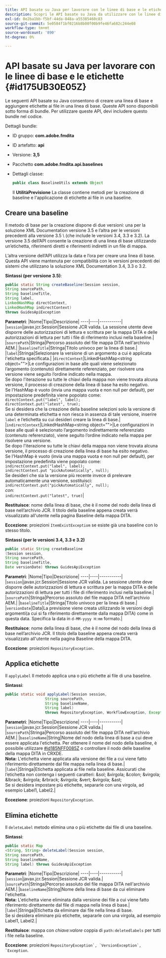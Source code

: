 ```yaml
---
title: API basate su Java per lavorare con le linee di base e le etichette
description: Scopri le API basate su Java da utilizzare con le linee di base e le etichette
exl-id: 0e2ba1bb-f5bf-44da-848a-a55385460c83
source-git-commit: 5e0584f1bf0216b8b00f00b9fe46fa682c244e08
workflow-type: tm+mt
source-wordcount: '890'
ht-degree: 0%

---
```


# API basate su Java per lavorare con le linee di base e le etichette {#id175UB30E05Z}

Le seguenti API basate su Java consentono di creare una linea di base e aggiungere etichette ai file in una linea di base. Queste API sono disponibili sotto forma di bundle. Per utilizzare queste API, devi includere questo bundle nel codice.

Dettagli bundle:

- ID gruppo: **com.adobe.fmdita**

- ID artefatto: **api**

- Versione: **3,5**

- Pacchetto **com.adobe.fmdita.api.baselines**

- Dettagli classe:

  ```JAVA
  public class BaselineUtils extends Object
  ```

  Il **UtilitàPrevisione** La classe contiene metodi per la creazione di baseline e l&#39;applicazione di etichette ai file in una baseline.


## Creare una baseline

Il metodo di base per la creazione dispone di due versioni: una per la soluzione XML Documentation versione 3.5 e l’altra per le versioni precedenti alla versione 3.5 \ (che include le versioni 3.4, 3.3 e 3.2\). La versione 3.5 dell’API consente la creazione di una linea di base utilizzando un’etichetta, riferimenti diretti e riferimenti indiretti in un file di mappa.

L’altra versione dell’API utilizza la data e l’ora per creare una linea di base. Questa API viene mantenuta per compatibilità con le versioni precedenti dei sistemi che utilizzano la soluzione XML Documentation 3.4, 3.3 o 3.2.

**Sintassi \(per versione 3.5\)**:

```JAVA
public static String createBaseline(Session session, 
String sourcePath, 
String baselineTitle, 
String label, 
LinkedHashMap directContext, 
LinkedHashMap indirectContext) 
throws GuidesApiException
```

**Parametri**: |Nome|Tipo|Descrizione| ----|----|-----------| |`session`|javax.jcr.Session|Sessione JCR valida. La sessione utente deve disporre delle autorizzazioni di lettura e scrittura per la mappa DITA e delle autorizzazioni di lettura per tutti i file di riferimento inclusi nella baseline.| |`sourcePath`|Stringa|Percorso assoluto del file mappa DITA nell&#39;archivio AEM.| |`baselineTitle`|Stringa|Titolo univoco per la linea di base.| |`label`|Stringa|Selezionare la versione di un argomento a cui è applicata l&#39;etichetta specificata.| |`directContext`|LinkedHashMap&lt;string object=&quot;&quot;>|Le configurazioni in base alle quali viene selezionato l’argomento \(contenuto\) direttamente referenziato, per risolvere una versione viene seguito l’ordine indicato nella mappa. <br> Se dopo l&#39;iterazione su tutte le chiavi della mappa non viene trovata alcuna versione, il processo di creazione della linea di base ha esito negativo. <br> Se l&#39;HashMap è vuoto \(invia una mappa vuota e non null per default\), per impostazione predefinita viene popolato come: <br>`directContext.put("label", label);` <br> `directContext.put("latest", true);` <br> Se si desidera che la creazione della baseline selezioni solo la versione di una determinata etichetta e non riesca in assenza di tale versione, inserire `label` e l’etichetta su cui desideri creare la linea di base.| |`indirectContext`|LinkedHashMap&lt;string object=&quot;&quot;>|Le configurazioni in base alle quali è selezionato l’argomento indirettamente referenziato \(contenuto referenziato\), viene seguito l’ordine indicato nella mappa per risolvere una versione. <br> Se dopo l&#39;iterazione su tutte le chiavi della mappa non viene trovata alcuna versione, il processo di creazione della linea di base ha esito negativo. <br> Se l&#39;HashMap è vuoto \(invia una mappa vuota e non null per default\), per impostazione predefinita viene popolato come: <br>`indirectContext.put("label", label);` <br>`indirectContext.put "pickAutomatically", null);` <br> Se desideri che sia la versione più recente invece di prelevare automaticamente una versione, sostituisci: <br>`indirectContext.put("pickAutomatically", null);` <br> _con:_ <br>`indirectContext.put("latest", true)`|

**Restituisce**: nome della linea di base, che è il nome del nodo della linea di base nell’archivio JCR. Il titolo della baseline appena creata verrà visualizzato all&#39;utente nella pagina Baseline della mappa DITA.

**Eccezione**: proiezioni ``ItemExistExceptiom`` se esiste già una baseline con lo stesso titolo.

**Sintassi \(per le versioni 3.4, 3.3 e 3.2\)**

```JAVA
public static String createBaseline
(Session session, 
String sourcePath, 
String baselineTitle, 
Date versionDate) throws GuidesApiException
```

**Parametri**: |Nome|Tipo|Descrizione| ----|----|-----------| |`session`|javax.jcr.Session|Sessione JCR valida. La sessione utente deve disporre delle autorizzazioni di lettura e scrittura per la mappa DITA e delle autorizzazioni di lettura per tutti i file di riferimento inclusi nella baseline.| |``sourcePath``|Stringa|Percorso assoluto del file mappa DITA nell&#39;archivio AEM.| |`baselineTitle`|Stringa|Titolo univoco per la linea di base.| |`versionDate`|Data|La previsione viene creata utilizzando le versioni degli argomenti\(a cui si fa riferimento direttamente dalla mappa DITA\) come in questa data. Specifica la data in `d-MM-yyyy H:mm` formato.|

**Restituisce**: nome della linea di base, che è il nome del nodo della linea di base nell’archivio JCR. Il titolo della baseline appena creata verrà visualizzato all&#39;utente nella pagina Baseline della mappa DITA.

**Eccezione**: proiezioni ``RepositoryException.``

## Applica etichette

Il ``applyLabel`` Il metodo applica una o più etichette ai file di una baseline.

**Sintassi**:

```JAVA
public static void applyLabel(Session session,
                  String sourcePath,
                  String baselineName,
                  String label)
                  throws RepositoryException, WorkflowException, Exception
```

**Parametri**: |Nome|Tipo|Descrizione| ----|----|-----------| |`session`|javax.jcr.Session|Sessione JCR valida.| |`sourcePath`|Stringa|Percorso assoluto del file mappa DITA nell&#39;archivio AEM.| |``baselineName``|String|Nome del nodo della linea di base a cui deve essere applicata l&#39;etichetta. Per ottenere il nome del nodo della baseline, è possibile utilizzare [\#id185NFF0085Z](#id185NFF0085Z) o controllare il nodo delle baseline della mappa DITA in CRXDE.<br> **Nota:** L&#39;etichetta viene applicata alla versione dei file a cui viene fatto riferimento direttamente dal file mappa nella linea di base.| |`label`|Stringa|Etichetta applicata ai file nella baseline. Assicurati che l’etichetta non contenga i seguenti caratteri: &amp;sol; &amp;virgola; &amp;colon; &amp;virgola; &amp;lbrack; &amp;virgola; &amp;rbrack; &amp;virgola; &amp;vert; &amp;virgola; &amp;ast; <br> Se si desidera impostare più etichette, separarle con una virgola, ad esempio Label1, Label2.|

**Eccezione**: proiezioni `RepositoryException`.

## Elimina etichette

Il ``deleteLabel`` metodo elimina una o più etichette dai file di una baseline.

**Sintassi**:

```JAVA
public static Map
<String, String> deleteLabel(Session session, 
String sourcePath, 
String baselineName, 
String label) throws GuidesApiException
```

**Parametri**: |Nome|Tipo|Descrizione| ----|----|-----------| |`session`|javax.jcr.Session|Sessione JCR valida.| |`sourcePath`|Stringa|Percorso assoluto del file mappa DITA nell&#39;archivio AEM.| |`baselineName`|String|Nome della linea di base da cui eliminare l&#39;etichetta. <br> **Nota:** L&#39;etichetta viene eliminata dalla versione dei file a cui viene fatto riferimento direttamente dal file di mappa nella linea di base.| |`label`|Stringa|Etichetta da eliminare dai file nella linea di base. <br> Se si desidera eliminare più etichette, separarle con una virgola, ad esempio Label1, Label2.|

**Restituisce**: mappa con *chiave:valore* coppia di `path:deletedlabels` per tutti i file nella baseline.

**Eccezione**: proiezioni ``RepositoryException`, `VersionException`, `Exception``.
